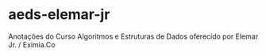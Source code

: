 # aeds-elemar-jr
Anotações do Curso Algoritmos e Estruturas de Dados oferecido por Elemar Jr. / Eximia.Co
